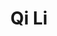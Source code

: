 ---
title: "Qi Li"
presenter_id: qi_li
position: Postdoctoral Fellow
start_date: 2014
end_date: 2015
email: 
phone: 
photo: assets/images/citations.jpeg
status: former
layout: member 
---